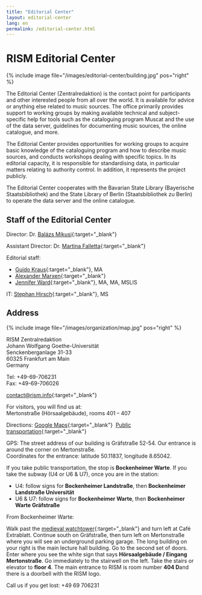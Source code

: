 ```yaml
---
title: "Editorial Center"
layout: editorial-center
lang: en
permalink: /editorial-center.html
---
```


# RISM Editorial Center

{% include image file="/images/editorial-center/building.jpg" pos="right" %}

The Editorial Center (Zentralredaktion) is the contact point for participants and other interested people from all over the world. It is available for advice or anything else related to music sources. The office primarily provides support to working groups by making available technical and subject-specific help for tools such as the cataloguing program Muscat and the use of the data server, guidelines for documenting music sources, the online catalogue, and more.

The Editorial Center provides opportunities for working groups to acquire basic knowledge of the cataloguing program and how to describe music sources, and conducts workshops dealing with specific topics. In its editorial capacity, it is responsible for standardising data, in particular matters relating to authority control. In addition, it represents the project publicly.

The Editorial Center cooperates with the Bavarian State Library (Bayerische Staatsbibliothek) and the State Library of Berlin (Staatsbibliothek zu Berlin) to operate the data server and the online catalogue.

## Staff of the Editorial Center

Director: Dr. [Balázs Mikusi](mailto:balazs.mikusi@rism.info){:target="_blank"}

Assistant Director: Dr. [Martina Falletta](mailto:martina.falletta@rism.info){:target="_blank"}

Editorial staff:
* [Guido Kraus](mailto:guido.kraus@rism.info){:target="_blank"}, MA
* [Alexander Marxen](mailto:alexander.marxen@rism.info){:target="_blank"}
* [Jennifer Ward](mailto:jennifer.ward@rism.info){:target="_blank"}, MA, MA, MSLIS 

IT: [Stephan Hirsch](mailto:stephan.hirsch@rism.info){:target="_blank"}, MS

## Address

{% include image file="/images/organization/map.jpg" pos="right" %}

RISM Zentralredaktion  
Johann Wolfgang Goethe-Universität  
Senckenberganlage 31-33  
60325 Frankfurt am Main  
Germany

Tel: +49-69-706231  
Fax: +49-69-706026

[contact@rism.info](mailto:contact@rism.info){:target="_blank"}

For visitors, you will find us at:  
Mertonstraße (Hörsaalgebäude), rooms 401 – 407

Directions: [Google Maps](https://goo.gl/maps/jmNEpUi73n62){:target="_blank"}  [Public transportation](http://www.rmv.de/en/){:target="_blank"}

GPS: The street address of our building is Gräfstraße 52-54. Our entrance is around the corner on Mertonstraße.  
Coordinates for the entrance: latitude 50.11837, longitude 8.65042. 

If you take public transportation, the stop is **Bockenheimer Warte**. If you take the subway (U4 or U6 & U7), once you are in the station:

* U4: follow signs for **Bockenheimer Landstraße**, then **Bockenheimer Landstraße Universität**
* U6 & U7: follow signs for **Bockenheimer Warte**, then **Bockenheimer Warte Gräfstraße**

From Bockenheimer Warte:

Walk past the [medieval watchtower](http://de.wikipedia.org/wiki/Datei:Bockenheimer_Warte_Pano_Turm.jpg){:target="_blank"} and turn left at Café Extrablatt. Continue south on Gräfstraße, then turn left on Mertonstraße where you will see an underground parking garage. The long building on your right is the main lecture hall building. Go to the second set of doors. Enter where you see the white sign that says **Hörsaalgebäude / Eingang Mertonstraße**. Go immediately to the stairwell on the left. Take the stairs or elevator to **floor 4**. The main entrance to RISM is room number **404 D**and there is a doorbell with the RISM logo.

Call us if you get lost: +49 69 706231
